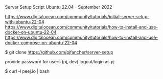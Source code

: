 Server Setup Script Ubuntu 22.04 - September 2022

https://www.digitalocean.com/community/tutorials/initial-server-setup-with-ubuntu-22-04
https://www.digitalocean.com/community/tutorials/how-to-install-and-use-docker-on-ubuntu-22-04
https://www.digitalocean.com/community/tutorials/how-to-install-and-use-docker-compose-on-ubuntu-22-04

$ git clone https://github.com/pjfancher/server-setup

provide password for users (pj, dev)
logout/login as pj

$ curl -l peej.io | bash
